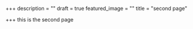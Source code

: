 +++
description = ""
draft = true
featured_image = ""
title = "second page"

+++
this is the second page 